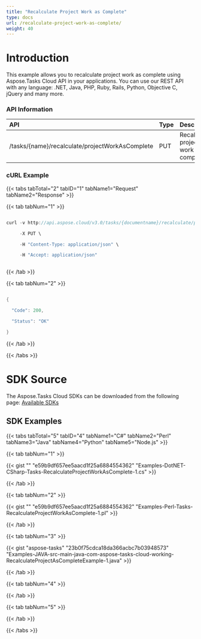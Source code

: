 ```yaml
---
title: "Recalculate Project Work as Complete"
type: docs
url: /recalculate-project-work-as-complete/
weight: 40
---
```


# **Introduction**
This example allows you to recalculate project work as complete using Aspose.Tasks Cloud API in your applications. You can use our REST API with any language: .NET, Java, PHP, Ruby, Rails, Python, Objective C, jQuery and many more.
### **API Information**

|**API**|**Type**|**Description**|**Resource Link**|
| :- | :- | :- | :- |
|/tasks/{name}/recalculate/projectWorkAsComplete|PUT|Recalculate project work as complete|[PutRecalculateProjectWorkAsComplete](https://apireference.aspose.cloud/tasks/#/TasksRecalculate/PutRecalculateProjectWorkAsComplete)|
### **cURL Example**
{{< tabs tabTotal="2" tabID="1" tabName1="Request" tabName2="Response" >}}

{{< tab tabNum="1" >}}

```java

curl -v http://api.aspose.cloud/v3.0/tasks/{documentname}/recalculate/projectWorkAsComplete?appsid=xxxx&signature=xxxx \

     -X PUT \

	 -H "Content-Type: application/json" \

     -H "Accept: application/json"  



```

{{< /tab >}}

{{< tab tabNum="2" >}}

```java

{

  "Code": 200,

  "Status": "OK"

}

```

{{< /tab >}}

{{< /tabs >}}
# **SDK Source**
The Aspose.Tasks Cloud SDKs can be downloaded from the following page: [Available SDKs](/available-sdks/)
## **SDK Examples**
{{< tabs tabTotal="5" tabID="4" tabName1="C#" tabName2="Perl" tabName3="Java" tabName4="Python" tabName5="Node.js" >}}

{{< tab tabNum="1" >}}

{{< gist "" "e59b9df657ee5aacd1f25a6884554362" "Examples-DotNET-CSharp-Tasks-RecalculateProjectWorkAsComplete-1.cs" >}}

{{< /tab >}}

{{< tab tabNum="2" >}}

{{< gist "" "e59b9df657ee5aacd1f25a6884554362" "Examples-Perl-Tasks-RecalculateProjectWorkAsComplete-1.pl" >}}

{{< /tab >}}

{{< tab tabNum="3" >}}

{{< gist "aspose-tasks" "23b0f75cdca18da366acbc7b03948573" "Examples-JAVA-src-main-java-com-aspose-tasks-cloud-working-RecalculateProjectAsCompleteExample-1.java" >}}

{{< /tab >}}

{{< tab tabNum="4" >}}

{{< /tab >}}

{{< tab tabNum="5" >}}

{{< /tab >}}

{{< /tabs >}}
